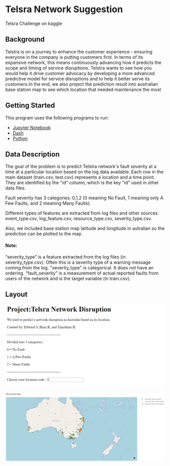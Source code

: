 # Telsra Network Suggestion

Telsra Challenge on kaggle

## Background

Telstra is on a journey to enhance the customer experience - ensuring everyone in the company is putting customers first. In terms of its expansive network, this means continuously advancing how it predicts the scope and timing of service disruptions. Telstra wants to see how you would help it drive customer advocacy by developing a more advanced predictive model for service disruptions and to help it better serve its customers.In the end, we also project the prediction result into australian base station map to see which location that needed maintenance the most

## Getting Started

This program uses the following programs to run:
 * [Jupyter Notebook](https://jupyter.org/)
 * [Dash](Dash.plot.ly)
 * [Python](https://www.python.org/downloads/)
 
 ## Data Description
 
The goal of the problem is to predict Telstra network's fault severity at a time at a particular location based on the log data available. Each row in the main dataset (train.csv, test.csv) represents a location and a time point. They are identified by the "id" column, which is the key "id" used in other data files.

Fault severity has 3 categories: 0,1,2 (0 meaning No Fault, 1 meaning only A Few Faults, and 2 meaning Many Faults). 

Different types of features are extracted from log files and other sources: event_type.csv, log_feature.csv, resource_type.csv, severity_type.csv.

Also, we included base station map latitude and longitude in autralian so the prediction can be plotted to the map.

#### Note: 
“severity_type” is a feature extracted from the log files (in severity_type.csv). Often this is a severity type of a warning message coming from the log. "severity_type" is categorical. It does not have an ordering. “fault_severity” is a measurement of actual reported faults from users of the network and is the target variable (in train.csv).
 
 ## Layout
 
 ![alt text](/Media/Layout1.png)
 
 ![alt text](/Media/Layout2.png)
